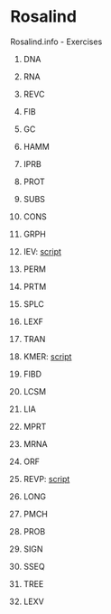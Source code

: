 # Rosalind
Rosalind.info - Exercises

1. DNA

2. RNA

3. REVC

4. FIB

5. GC

6. HAMM

7. IPRB

8. PROT

9. SUBS

10. CONS

11. GRPH

12. IEV: [script](calculating_expected_offspring.py)

13. PERM

14. PRTM

15. SPLC

16. LEXF

17. TRAN

18. KMER: [script](kmer_composition.py)

19. FIBD
	  	  	 
20. LCSM
	  	  	 
21. LIA
	  	  	 
22. MPRT
	  	  	 
23. MRNA
	  	  	 
24. ORF
	  	  	 
25. REVP: [script](locating_restriction_site.py)

26. LONG	
	  	  	 
27. PMCH
	  	  	 
28. PROB
	  	  	 
29. SIGN
	  	  	 
30. SSEQ
	  	  	 
31. TREE 	
	  	  	 
32. LEXV
